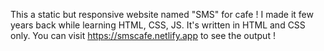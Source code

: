 This a static but responsive website named "SMS" for cafe ! I made it few years back while learning HTML, CSS, JS. It's written in HTML and CSS only.
You can visit https://smscafe.netlify.app to see the output !
